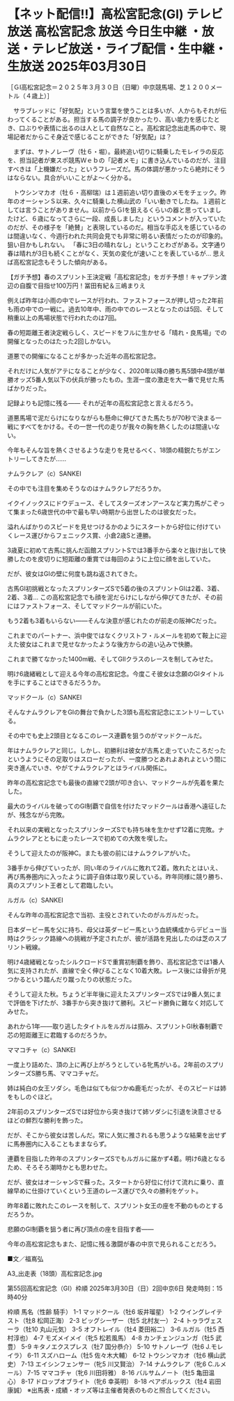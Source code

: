 # 【ネット配信!!】高松宮記念(GI) テレビ放送 高松宮記念 放送 今日生中継 ・放送・テレビ放送・ライブ配信・生中継・生放送 2025年03月30日

［ＧⅠ高松宮記念＝２０２５年３月３０日（日曜）中京競馬場、芝１２００メートル（４歳上）］

　サラブレッドに「好気配」という言葉を使うことは多いが、人からもそれが伝わってくることがある。担当する馬の調子が良かったり、高い能力を感じたとき、口ぶりや表情に出るのは人として自然なこと。高松宮記念出走馬の中で、現場記者だからこそ身近で感じることができた「好気配」は？

　まずは、サトノレーヴ（牡６・堀）。最終追い切りに騎乗したモレイラの反応を、担当記者が東スポ競馬Ｗｅｂの「記者メモ」に書き込んでいるのだが、注目すべきは「上機嫌だった」というフレーズだ。馬の体調が悪かったら絶対にそうはならない。具合がいいことがよ～く分かる。

　トウシンマカオ（牡６・高柳瑞）は１週前追い切り直後のメモをチェック。昨年のオーシャンＳ以来、久々に騎乗した横山武の「いい動きでしたね。１週前としては言うことがありません。以前からＧⅠを狙えるくらいの器と思っていましたけど、６歳になってさらに一段、成長しました」というコメントが入っていたのだが、その様子を「絶賛」と表現しているのだ。相当な手応えを感じているのは間違いなく、今週行われた共同会見でも非常に明るい表情だったのが印象的。狙い目かもしれない。
「春に3日の晴れなし」ということわざがある。文字通り春は晴れが3日も続くことがなく、天気の変化が速いことを表しているが... 思えば高松宮記念もそうした傾向がある。

【ガチ予想】春のスプリント王決定戦「高松宮記念」をガチ予想！キャプテン渡辺の自腹で目指せ100万円！冨田有紀＆三嶋まりえ

例えば昨年は小雨の中でレースが行われ、ファストフォースが押し切った2年前も雨の中での一戦に。過去10年中、雨の中でのレースとなったのは5回、そして稍重以上の馬場状態で行われたのは7回。

春の短距離王者決定戦らしく、スピードをフルに生かせる「晴れ・良馬場」での開催となったのはたった2回しかない。

道悪での開催になることが多かった近年の高松宮記念。

それだけに人気がアテになることが少なく、2020年以降の勝ち馬5頭中4頭が単勝オッズ5番人気以下の伏兵が勝ったもの。生涯一度の激走を大一番で見せた馬ばかりだった。

記録よりも記憶に残る―― それが近年の高松宮記念と言えるだろう。

道悪馬場で泥だらけになりながらも懸命に伸びてきた馬たちが70秒で決まる一戦にすべてをかける。その一世一代の走りが我々の胸を熱くしたのは間違いない。

今年もそんな旨を熱くさせるような走りを見せるべく、18頭の精鋭たちがエントリーしてきたが......



ナムラクレア（c）SANKEI

その中でも注目を集めそうなのはナムラクレアだろうか。

イクイノックスにドウデュース、そしてスターズオンアースなど実力馬がこぞって集まった6歳世代の中で最も早い時期から出世したのは彼女だった。

溢れんばかりのスピードを見せつけるかのようにスタートから好位に付けていくレース運びからフェニックス賞、小倉2歳Sと連勝。

3歳夏に初めて古馬に挑んだ函館スプリントSでは3番手から楽々と抜け出して快勝したのを皮切りに短距離の重賞では毎回のように上位に顔を出していた。

だが、彼女はGⅠの壁に何度も跳ね返されてきた。

古馬GⅠ初挑戦となったスプリンターズSで5着の後のスプリントGⅠは2着、3着、2着、3着... この高松宮記念でも顔を泥だらけにしながら伸びてきたが、その前にはファストフォース、そしてマッドクールが前にいた。

もう2着も3着もいらない――そんな決意が感じれたのが前走の阪神Cだった。

これまでのパートナー、浜中俊ではなくクリストフ・ルメールを初めて鞍上に迎えた彼女はこれまで見せなかったような後方からの追い込みで快勝。

これまで勝てなかった1400m戦、そしてGⅡクラスのレースを制してみせた。

明け6歳緒戦として迎える今年の高松宮記念。今度こそ彼女は念願のGⅠタイトルを手にすることはできるだろうか。


マッドクール（c）SANKEI

そんなナムラクレアをGⅠの舞台で負かした3頭も高松宮記念にエントリーしている。

その中でも史上2頭目となるこのレース連覇を狙うのがマッドクールだ。

年はナムラクレアと同じ。しかし、初勝利は彼女が古馬と走っていたころだったというようにその足取りはスローだったが、一度勝つとあれよあれよという間に突き進んでいき、やがてナムラクレアとはライバル関係に。

昨年の高松宮記念でも最後の直線で2頭が叩き合い、マッドクールが先着を果たした。

最大のライバルを破ってのGⅠ制覇で自信を付けたマッドクールは香港へ遠征したが、残念ながら完敗。

それ以来の実戦となったスプリンターズSでも持ち味を生かせず12着に完敗。ナムラクレアとともに走ったレースで初めての大敗を喫した。

そうして迎えたのが阪神C。またも彼の前にはナムラクレアがいた。

3番手から伸びていったが、同い年のライバルに敗れて2着。敗れたとはいえ、再び馬券圏内に入ったように調子自体は取り戻している。昨年同様に競り勝ち、真のスプリント王者として君臨したい。


ルガル（c）SANKEI

そんな昨年の高松宮記念で当初、主役とされていたのがルガルだった。

日本ダービー馬を父に持ち、母父は英ダービー馬という血統構成からデビュー当時はクラシック路線への挑戦が予定されたが、彼が活路を見出したのは芝のスプリント戦線。

明け4歳緒戦となったシルクロードSで重賞初制覇を飾り、高松宮記念では1番人気に支持されたが、直線で全く伸びることなく10着大敗。レース後には骨折が見つかるという踏んだり蹴ったりの状態だった。

そうして迎えた秋。ちょうど半年後に迎えたスプリンターズSでは9番人気にまで評価を下げたが、3番手から突き抜けて勝利。スピード勝負に難なく対応してみせた。

あれから1年――取り逃したタイトルをルガルは掴み、スプリントGⅠ秋春制覇で芯の短距離王に君臨するのだろうか。


ママコチャ（c）SANKEI

一度上り詰めた、頂の上に再び上がろうとしている牝馬がいる。2年前のスプリンターズS勝ち馬、ママコチャだ。

姉は純白の女王ソダシ。毛色は似ても似つかぬ鹿毛だったが、そのスピードは姉をもしのぐほど。

2年前のスプリンターズSでは好位から突き抜けて姉ソダシに引退を決意させるほどの鮮烈な勝利を飾った。

だが、そこから彼女は苦しんだ。常に人気に推されるも思うような結果を出せずに馬券圏内に入ることもままならず。

連覇を目指した昨年のスプリンターズSでもルガルに届かず4着。明け6歳となるため、そろそろ潮時かとも思わせた。

だが、彼女はオーシャンSで蘇った。スタートから好位に付けて流れに乗り、直線早めに仕掛けていくという王道のレース運びで久々の勝利をゲット。

昨年8着に敗れたこのレースを制して、スプリント女王の座を不動のものとするだろうか。

悲願のGⅠ制覇を狙う者に再び頂点の座を目指す者――

今年の高松宮記念もまた、記憶に残る激闘が春の中京で見られることだろう。


■文／福嶌弘

A3_出走表（18頭）高松宮記念.jpg

第55回高松宮記念（GI）枠順
2025年3月30日（日）2回中京6日 発走時刻：15時40分

枠順 馬名（性齢 騎手）
1-1 マッドクール（牡6 坂井瑠星）
1-2 ウイングレイテスト（牡8 松岡正海）
2-3 ビッグシーザー（牡5 北村友一）
2-4 トゥラヴェスーラ（牡10 丸山元気）
3-5 オフトレイル（牡4 菱田裕二）
3-6 ルガル（牡5 西村淳也）
4-7 モズメイメイ（牝5 松若風馬）
4-8 カンチェンジュンガ（牡5 武豊）
5-9 キタノエクスプレス（牡7 国分恭介）
5-10 サトノレーヴ（牡6 J.モレイラ）
6-11 スズハローム（牡5 佐々木大輔）
6-12 トウシンマカオ（牡6 横山武史）
7-13 エイシンフェンサー（牝5 川又賢治）
7-14 ナムラクレア（牝6 C.ルメール）
7-15 ママコチャ（牝6 川田将雅）
8-16 バルサムノート（牡5 亀田温心）
8-17 ドロップオブライト（牝6 幸英明）
8-18 ペアポルックス（牡4 岩田康誠）
※出馬表・成績・オッズ等は主催者発表のものと照合してください。